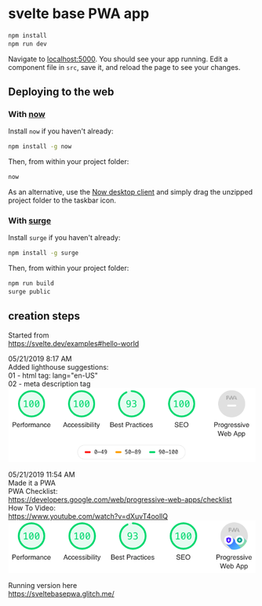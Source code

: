 # svelte base PWA app

```bash
npm install
npm run dev
```

Navigate to [localhost:5000](http://localhost:5000). You should see your app running. Edit a component file in `src`, save it, and reload the page to see your changes.

## Deploying to the web

### With [now](https://zeit.co/now)

Install `now` if you haven't already:

```bash
npm install -g now
```

Then, from within your project folder:

```bash
now
```

As an alternative, use the [Now desktop client](https://zeit.co/download) and simply drag the unzipped project folder to the taskbar icon.

### With [surge](https://surge.sh/)

Install `surge` if you haven't already:

```bash
npm install -g surge
```

Then, from within your project folder:

```bash
npm run build
surge public
```
## creation steps

Started from   
https://svelte.dev/examples#hello-world

05/21/2019 8:17 AM  
Added lighthouse suggestions:  
01 - html tag: lang="en-US"  
02 - meta description tag  
![alt text](./src/assets/lighthouseScores/2019_0521_01.png "Lighthouse score")  

05/21/2019 11:54 AM  
Made it a PWA  
PWA Checklist:  
https://developers.google.com/web/progressive-web-apps/checklist  
How To Video:  
https://www.youtube.com/watch?v=dXuvT4oollQ  
![alt text](./src/assets/lighthouseScores/2019_0521_02.png "Lighthouse score")  

Running version here  
https://sveltebasepwa.glitch.me/
